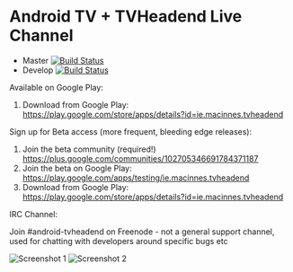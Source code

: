 # Android TV + TVHeadend Live Channel

* Master [![Build Status](https://jenkins.macinnes.ie/buildStatus/icon?job=android-tvheadend/master)](https://jenkins.macinnes.ie/job/android-tvheadend/job/master/)
* Develop [![Build Status](https://jenkins.macinnes.ie/buildStatus/icon?job=android-tvheadend/develop)](https://jenkins.macinnes.ie/job/android-tvheadend/job/develop/)

Available on Google Play:

1. Download from Google Play: https://play.google.com/store/apps/details?id=ie.macinnes.tvheadend

Sign up for Beta access (more frequent, bleeding edge releases):

1. Join the beta community (required!) https://plus.google.com/communities/102705346691784371187
2. Join the beta on Google Play: https://play.google.com/apps/testing/ie.macinnes.tvheadend
3. Download from Google Play: https://play.google.com/store/apps/details?id=ie.macinnes.tvheadend

IRC Channel:

Join #android-tvheadend on Freenode - not a general support channel, used for chatting with developers around specific bugs etc

![Screenshot 1](screenshots/TVH-1.png)
![Screenshot 2](screenshots/TVH-2.png)




